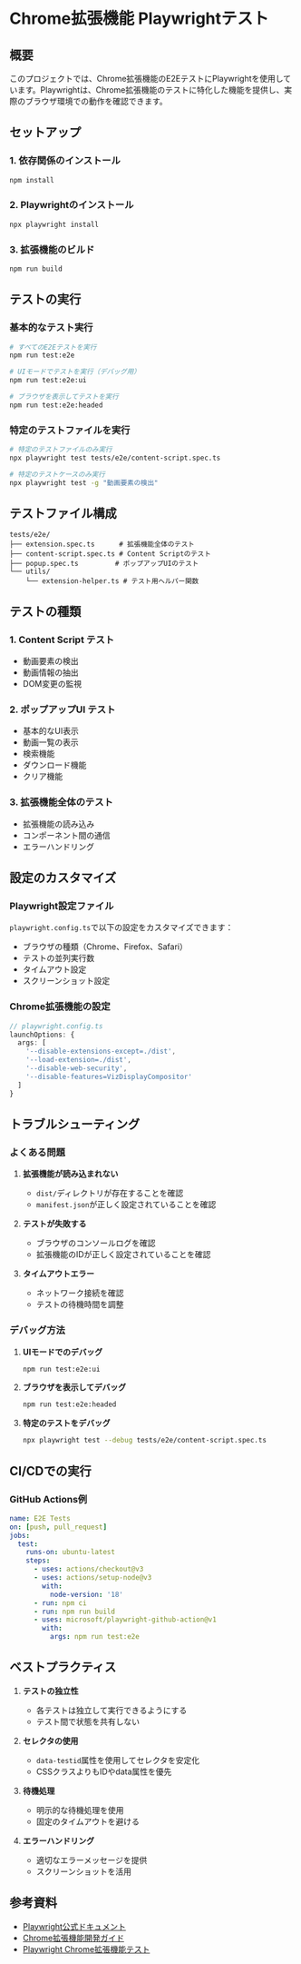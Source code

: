 # Chrome拡張機能 Playwrightテスト

## 概要

このプロジェクトでは、Chrome拡張機能のE2EテストにPlaywrightを使用しています。Playwrightは、Chrome拡張機能のテストに特化した機能を提供し、実際のブラウザ環境での動作を確認できます。

## セットアップ

### 1. 依存関係のインストール

```bash
npm install
```

### 2. Playwrightのインストール

```bash
npx playwright install
```

### 3. 拡張機能のビルド

```bash
npm run build
```

## テストの実行

### 基本的なテスト実行

```bash
# すべてのE2Eテストを実行
npm run test:e2e

# UIモードでテストを実行（デバッグ用）
npm run test:e2e:ui

# ブラウザを表示してテストを実行
npm run test:e2e:headed
```

### 特定のテストファイルを実行

```bash
# 特定のテストファイルのみ実行
npx playwright test tests/e2e/content-script.spec.ts

# 特定のテストケースのみ実行
npx playwright test -g "動画要素の検出"
```

## テストファイル構成

```
tests/e2e/
├── extension.spec.ts      # 拡張機能全体のテスト
├── content-script.spec.ts # Content Scriptのテスト
├── popup.spec.ts         # ポップアップUIのテスト
└── utils/
    └── extension-helper.ts # テスト用ヘルパー関数
```

## テストの種類

### 1. Content Script テスト

- 動画要素の検出
- 動画情報の抽出
- DOM変更の監視

### 2. ポップアップUI テスト

- 基本的なUI表示
- 動画一覧の表示
- 検索機能
- ダウンロード機能
- クリア機能

### 3. 拡張機能全体のテスト

- 拡張機能の読み込み
- コンポーネント間の通信
- エラーハンドリング

## 設定のカスタマイズ

### Playwright設定ファイル

`playwright.config.ts`で以下の設定をカスタマイズできます：

- ブラウザの種類（Chrome、Firefox、Safari）
- テストの並列実行数
- タイムアウト設定
- スクリーンショット設定

### Chrome拡張機能の設定

```typescript
// playwright.config.ts
launchOptions: {
  args: [
    '--disable-extensions-except=./dist',
    '--load-extension=./dist',
    '--disable-web-security',
    '--disable-features=VizDisplayCompositor'
  ]
}
```

## トラブルシューティング

### よくある問題

1. **拡張機能が読み込まれない**
   - `dist/`ディレクトリが存在することを確認
   - `manifest.json`が正しく設定されていることを確認

2. **テストが失敗する**
   - ブラウザのコンソールログを確認
   - 拡張機能のIDが正しく設定されていることを確認

3. **タイムアウトエラー**
   - ネットワーク接続を確認
   - テストの待機時間を調整

### デバッグ方法

1. **UIモードでのデバッグ**
   ```bash
   npm run test:e2e:ui
   ```

2. **ブラウザを表示してデバッグ**
   ```bash
   npm run test:e2e:headed
   ```

3. **特定のテストをデバッグ**
   ```bash
   npx playwright test --debug tests/e2e/content-script.spec.ts
   ```

## CI/CDでの実行

### GitHub Actions例

```yaml
name: E2E Tests
on: [push, pull_request]
jobs:
  test:
    runs-on: ubuntu-latest
    steps:
      - uses: actions/checkout@v3
      - uses: actions/setup-node@v3
        with:
          node-version: '18'
      - run: npm ci
      - run: npm run build
      - uses: microsoft/playwright-github-action@v1
        with:
          args: npm run test:e2e
```

## ベストプラクティス

1. **テストの独立性**
   - 各テストは独立して実行できるようにする
   - テスト間で状態を共有しない

2. **セレクタの使用**
   - `data-testid`属性を使用してセレクタを安定化
   - CSSクラスよりもIDやdata属性を優先

3. **待機処理**
   - 明示的な待機処理を使用
   - 固定のタイムアウトを避ける

4. **エラーハンドリング**
   - 適切なエラーメッセージを提供
   - スクリーンショットを活用

## 参考資料

- [Playwright公式ドキュメント](https://playwright.dev/)
- [Chrome拡張機能開発ガイド](https://developer.chrome.com/docs/extensions/)
- [Playwright Chrome拡張機能テスト](https://playwright.dev/docs/extensions) 